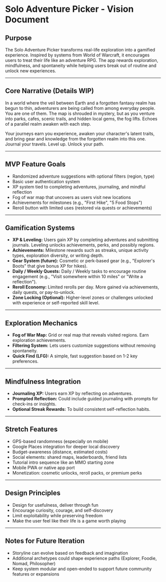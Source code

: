 # Solo Adventure Picker - Vision Document

## Purpose
The Solo Adventure Picker transforms real-life exploration into a gamified experience. Inspired by systems from World of Warcraft, it encourages users to treat their life like an adventure RPG. The app rewards exploration, mindfulness, and spontaneity while helping users break out of routine and unlock new experiences.

---

## Core Narrative (Details WIP)
In a world where the veil between Earth and a forgotten fantasy realm has begun to thin, adventurers are being called from among everyday people. You are one of them. The map is shrouded in mystery, but as you venture into parks, cafes, scenic trails, and hidden local gems, the fog lifts. Echoes of a parallel realm awaken with each step.

Your journeys earn you experience, awaken your character's latent traits, and bring gear and knowledge from the forgotten realm into this one. Journal your travels. Level up. Unlock your path.

---

## MVP Feature Goals
- Randomized adventure suggestions with optional filters (region, type)
- Basic user authentication system
- XP system tied to completing adventures, journaling, and mindful reflection
- Fog of war map that uncovers as users visit new locations
- Achievements for milestones (e.g., "First Hike", "5 Food Stops")
- Reroll button with limited uses (restored via quests or achievements)

---

## Gamification Systems
- **XP & Leveling:** Users gain XP by completing adventures and submitting journals. Leveling unlocks achievements, perks, and possibly regions.
- **Achievements:** Milestone rewards such as streaks, unique activity types, exploration diversity, or writing depth.
- **Gear System (future):** Cosmetic or perk-based gear (e.g., "Explorer's Boots" that give bonus XP for hikes).
- **Daily / Weekly Quests:** Daily / Weekly tasks to encourage routine engagement (e.g., "Visit somewhere within 10 miles" or "Write a reflection").
- **Reroll Economy:** Limited rerolls per day. More gained via achievements, daily quests, or pay-to-unlock.
- **Zone Locking (Optional):** Higher-level zones or challenges unlocked with experience or self-reported skill level.

---

## Exploration Mechanics
- **Fog of War Map:** Grid or real map that reveals visited regions. Earn exploration achievements.
- **Filtering System:** Lets users customize suggestions without removing spontaneity.
- **Quick Find (LFG):** A simple, fast suggestion based on 1-2 key preferences.

---

## Mindfulness Integration
- **Journaling XP:** Users earn XP by reflecting on adventures.
- **Prompted Reflection:** Could include guided journaling with prompts for check-ins or insights.
- **Optional Streak Rewards:** To build consistent self-reflection habits.

---

## Stretch Features
- GPS-based randomness (especially on mobile)
- Google Places integration for deeper local discovery
- Budget-awareness (distance, estimated costs)
- Social elements: shared maps, leaderboards, friend lists
- Tutorial intro sequence like an MMO starting zone
- Mobile PWA or native app port
- Monetization: cosmetic unlocks, reroll packs, or premium perks

---

## Design Principles
- Design for usefulness, deliver through fun
- Encourage curiosity, courage, and self-discovery
- Limit exploitability while preserving freedom
- Make the user feel like their life is a game worth playing

---

## Notes for Future Iteration
- Storyline can evolve based on feedback and imagination
- Additional archetypes could shape experience paths (Explorer, Foodie, Nomad, Philosopher)
- Keep system modular and open-ended to support future community features or expansions

